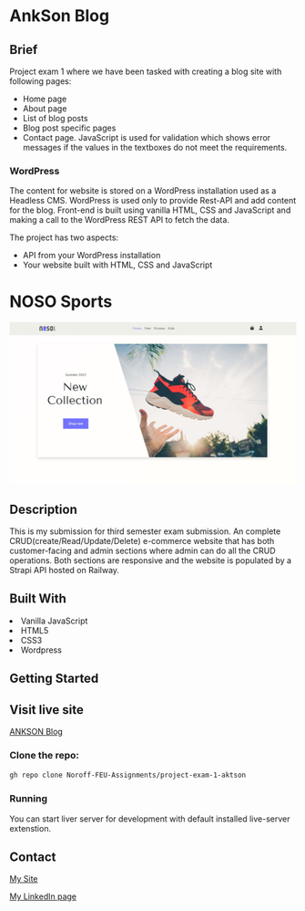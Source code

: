 # AnkSon Blog

## Brief
Project exam 1 where we have been tasked with creating a blog site with following pages:
-	Home page
-	About page
-	List of blog posts
-	Blog post specific pages
-	Contact page.
JavaScript is used for validation which shows error messages if the values in the textboxes do not meet the requirements.

### WordPress

The content for website is stored on a WordPress installation used as a Headless CMS. WordPress is used only to provide  Rest-API and add content for the blog. Front-end is built using vanilla HTML, CSS and JavaScript and making a call to the WordPress REST API to fetch the data. 

The project has two aspects:
-	API from your WordPress installation
-	Your website built with HTML, CSS and JavaScript

# NOSO Sports

![image](https://github.com/aktson/ankit-soni-semester-project-2/blob/main/images/noso-1.jpg)

## Description 

This is my submission for third semester exam submission. An complete CRUD(create/Read/Update/Delete) e-commerce website that has both customer-facing and admin sections where admin can do all the CRUD operations. Both sections are responsive and the website is populated by a Strapi API hosted on Railway.

## Built With

 <li> Vanilla JavaScript</li>
 <li> HTML5</li>
 <li> CSS3</li>
 <li> Wordpress</li>

## Getting Started 

## Visit live site
[ANKSON Blog](https://ankson-blog.netlify.app/)

### Clone the repo:

```bash
gh repo clone Noroff-FEU-Assignments/project-exam-1-aktson
```

### Running

You can start liver server for development with default installed live-server extenstion.

## Contact

[My Site](https://ankitsoni.netlify.app/)

[My LinkedIn page](https://www.linkedin.com/in/ankit-soni-78177b1a/)













